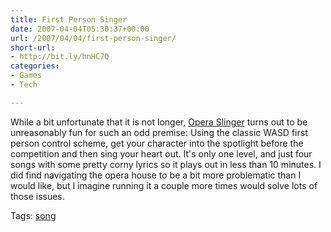 ```yaml
---
title: First Person Singer
date: 2007-04-04T05:30:37+00:00
url: /2007/04/04/first-person-singer/
short-url:
- http://bit.ly/hnHC7Q
categories:
- Games
- Tech

---
```

<div class='microid-mailto+http:sha1:befa9b9ebce1c23a81026822d2c913d7ee137c7f'>

While a bit unfortunate that it is not longer, <a href="http://www.operaslinger.com">Opera Slinger</a> turns out to be unreasonably fun for such an odd premise: Using the classic WASD first person control scheme, get your character into the spotlight before the competition and then sing your heart out. It's only one level, and just four songs with some pretty corny lyrics so it plays out in less than 10 minutes. I did find navigating the opera house to be a bit more problematic than I would like, but I imagine running it a couple more times would solve lots of those issues.

</div>

<div class="st-post-tags">
Tags: <a href="http://www.cavort.org/tag/song/" title="song" rel="tag">song</a><br />
</div>